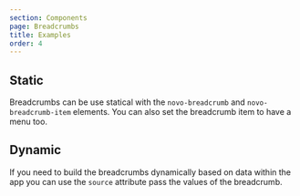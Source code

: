 ```yaml
---
section: Components
page: Breadcrumbs
title: Examples
order: 4
---
```


## Static

Breadcrumbs can be use statical with the `novo-breadcrumb` and `novo-breadcrumb-item` elements. You can also set the breadcrumb item to have a menu too.

<code-example example="breadcrumb-usage"></code-example>

## Dynamic

If you need to build the breadcrumbs dynamically based on data within the app you can use the `source` attribute pass the values of the breadcrumb.

<code-example example="breadcrumb-source-usage"></code-example>
